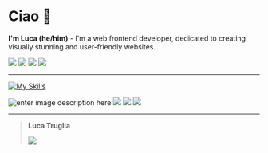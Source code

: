 # Ciao 👋
**I'm Luca (he/him)** - I'm a web frontend developer, dedicated to creating visually stunning and user-friendly websites.

[![](https://img.shields.io/badge/website-000000?style=for-the-badge&logo=About.me&logoColor=white)](https://dev.lucatruglia.it/) [![](https://img.shields.io/badge/Telegram-2CA5E0?style=for-the-badge&logo=telegram&logoColor=white)](https://t.me/kcalu) [![](https://img.shields.io/badge/Discord-7289DA?style=for-the-badge&logo=discord&logoColor=white)](https://discord.com/users/510152154376306699) [![](https://img.shields.io/badge/PayPal-00457C?style=for-the-badge&logo=paypal&logoColor=white)](https://www.paypal.com/paypalme/lucatruglia)
___
[![My Skills](https://skillicons.dev/icons?i=js,html,css,py,php,figma)](https://skillicons.dev)

![enter image description here](https://img.shields.io/badge/Flask-000000?style=for-the-badge&logo=flask&logoColor=white) ![](https://img.shields.io/badge/Angular-DD0031?style=for-the-badge&logo=angular&logoColor=white) ![](https://img.shields.io/badge/MySQL-00000F?style=for-the-badge&logo=mysql&logoColor=white) ![](https://img.shields.io/badge/Visual_Studio_Code-0078D4?style=for-the-badge&logo=visual%20studio%20code&logoColor=white)
___

> **Luca Truglia**
> 
> ![](https://svgshare.com/i/yak.svg)
> 




